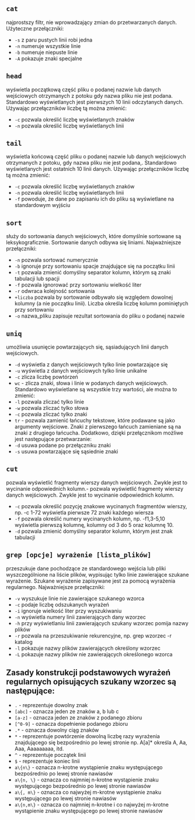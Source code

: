 ##  `cat` 
najprostszy filtr, nie wprowadzający zmian do przetwarzanych danych. Użyteczne przełączniki:

- `-s` z paru pustych linii robi jedna
- `-n` numeruje wszystkie linie
- `-b` numeruje niepuste linie
- `-A` pokazuje znaki specjalne

## `head` 
wyświetla początkową część pliku o podanej nazwie lub danych wejściowych otrzymanych z potoku gdy nazwa pliku nie jest podana. Standardowo wyświetlanych jest pierwszych 10 linii odczytanych danych. Używając przełączników liczbę tą można zmienić:

- `-c` pozwala określić liczbę wyświetlanych znaków
- `-n` pozwala określić liczbę wyświetlanych linii

## `tail` 
wyświetla końcową część pliku o podanej nazwie lub danych wejściowych otrzymanych z potoku, gdy nazwa pliku nie jest podana,. Standardowo wyświetlanych jest ostatnich 10 linii danych. Używając przełączników liczbę tą można zmienić:

- `-c` pozwala określić liczbę wyświetlanych znaków
- `-n` pozwala określić liczbę wyświetlanych linii
- `-f` powoduje, że dane po zapisaniu ich do pliku są wyświetlane na standardowym wyjściu

## `sort`
służy do sortowania danych wejściowych, które domyślnie sortowane są leksykograficznie. Sortowanie danych odbywa się liniami. Najważniejsze przełączniki:

- `-n` pozwala sortować numerycznie
- `-b` ignoruje przy sortowaniu spacje znajdujące się na początku linii
- `-t` pozwala zmienić domyślny separator kolumn, którym są znaki tabulacji lub spacji
- `-f` pozwala ignorować przy sortowaniu wielkość liter
- `-r` odwraca kolejność sortowania
- `+liczba` pozwala by sortowanie odbywało się względem dowolnej kolumny (a nie początku linii). Liczba określa liczbę kolumn pominiętych przy sortowaniu
- `-o` nazwa_pliku zapisuje rezultat sortowania do pliku o podanej nazwie

## `uniq`
umożliwia usunięcie powtarzających się, sąsiadujących linii danych wejściowych.

- `-d` wyświetla z danych wejściowych tylko linie powtarzające się
- `-u` wyświetla z danych wejściowych tylko linie unikalne
- `-c` zlicza liczbę powtórzeń
- `wc` - zlicza znaki, słowa i linie w podanych danych wejściowych. Standardowo wyświetlane są wszystkie trzy wartości, ale można to zmienić:
- `-l` pozwala zliczać tylko linie
- `-w` pozwala zliczać tylko słowa
- `-c` pozwala zliczać tylko znaki
- `tr` - pozwala zamienić łańcuchy tekstowe, które podawane są jako argumenty wejściowe. Znaki z pierwszego łańcuch zamieniane są na znaki z drugiego łańcucha. Dodatkowo, dzięki przełącznikom możliwe jest następujące przetwarzanie:
- `-d` usuwa podane po przełączniku znaki
- `-s` usuwa powtarzające się sąsiednie znaki

## `cut`
pozwala wyświetlić fragmenty wierszy danych wejściowych. Zwykle jest to wycinanie odpowiednich kolumn.- pozwala wyświetlić fragmenty wierszy danych wejściowych. Zwykle jest to wycinanie odpowiednich kolumn.

- `-c` pozwala określić pozycję znakowe wycinanych fragmentów wierszy, np. -c 1-72 wyświetla pierwsze 72 znaki każdego wiersza
- `-f` pozwala określić numery wycinanych kolumn, np. -f1,3-5,10 wyświetla pierwszą kolumnę, kolumny od 3 do 5 oraz kolumnę 10.
- `-d` pozwala zmienić domyślny separator kolumn, którym jest znak tabulacji

## `grep [opcje] wyrażenie [lista_plików]`
przeszukuje dane pochodzące ze standardowego wejścia lub pliki wyszczególnione na liście plików, wypisując tylko linie zawierające szukane wyrażenie. Szukane wyrażenie zapisywane jest za pomocą wyrażenia regularnego. Najważniejsze przełączniki:

- `-v` wyszukuje linie nie zawierające szukanego wzorca
- `-c` podaje liczbę odszukanych wyrażeń
- `-i` ignoruje wielkość liter przy wyszukiwaniu
- `-n` wyświetla numery linii zawierających dany wzorzec
- `-h` przy wyświetlaniu linii zawierających szukany wzorzec pomija nazwy plików
- `-r` pozwala na przeszukiwanie rekurencyjne, np. grep wzorzec -r katalog
- `-l` pokazuje nazwy plików zawierających określony wzorzec
- `-L` pokazuje nazwy plików nie zawierających określonego wzorca

## Zasady konstrukcji podstawowych wyrażeń regularnych opisujących szukany wzorzec są następujące:
- `.` - reprezentuje dowolny znak
- `[abc]` - oznacza jeden ze znaków a, b lub c
- `[a-z]` - oznacza jeden ze znaków z podanego zbioru
- `[^0-9]` - oznacza dopełnienie podanego zbioru
- `.*` - oznacza dowolny ciąg znaków
- `*` - reprezentuje powtórzenie dowolną liczbę razy wyrażenia znajdującego się bezpośrednio po lewej stronie np. A[a]* określa A, Aa, Aaa, Aaaaaaaaa, itd.
- `^` - reprezentuje początek linii
- `$` - reprezentuje koniec linii
- `a\{n\}` - oznacza n-krotne wystąpienie znaku występującego bezpośrednio po lewej stronie nawiasów
- `a\{n, \}` - oznacza co najmniej n-krotne wystąpienie znaku występującego bezpośrednio po lewej stronie nawiasów
- `a\{, m\}` - oznacza co najwyżej m-krotne wystąpienie znaku występującego po lewej stronie nawiasów
- `a\{n,m\}` - oznacza co najmniej n-krotne i co najwyżej m-krotne wystąpienie znaku występującego po lewej stronie nawiasów
